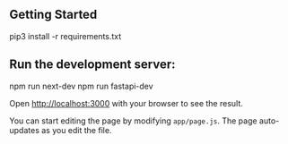 ## Getting Started
pip3 install -r requirements.txt


## Run the development server:
npm run next-dev
npm run fastapi-dev

Open [http://localhost:3000](http://localhost:3000) with your browser to see the result.

You can start editing the page by modifying `app/page.js`. The page auto-updates as you edit the file.
